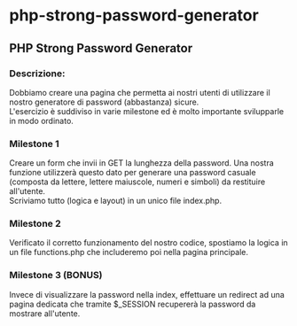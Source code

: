 # php-strong-password-generator

##  PHP Strong Password Generator

### Descrizione:
Dobbiamo creare una pagina che permetta ai nostri utenti di utilizzare il nostro generatore di password (abbastanza) sicure.<br>
L'esercizio è suddiviso in varie milestone ed è molto importante svilupparle in modo ordinato.

### Milestone 1

Creare un form che invii in GET la lunghezza della password. Una nostra funzione utilizzerà questo dato per generare una password casuale (composta da lettere, lettere maiuscole, numeri e simboli) da restituire all'utente.<br>
Scriviamo tutto (logica e layout) in un unico file index.php.

### Milestone 2

Verificato il corretto funzionamento del nostro codice, spostiamo la logica in un file functions.php che includeremo poi nella pagina principale.

### Milestone 3 (BONUS)

Invece di visualizzare la password nella index, effettuare un redirect ad una pagina dedicata che tramite $_SESSION recupererà la password da mostrare all'utente. 